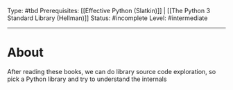 Type: #tbd
Prerequisites: [[Effective Python (Slatkin)]] | [[The Python 3 Standard Library (Hellman)]]
Status: #incomplete 
Level: #intermediate 

----
# About

After reading these books, we can do library source code exploration, so pick a Python library and try to understand the internals